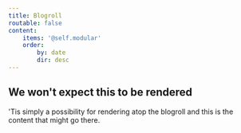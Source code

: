 ```yaml
---
title: Blogroll
routable: false
content:
    items: '@self.modular'
    order:
        by: date
        dir: desc
---
```

## We won't expect this to be rendered

'Tis simply a possibility for rendering atop the blogroll and this is the content that might go there.
